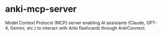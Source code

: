 # anki-mcp-server
Model Context Protocol (MCP) server enabling AI assistants (Claude, GPT-4, Gemini, etc.) to interact with Anki flashcards through AnkiConnect.
